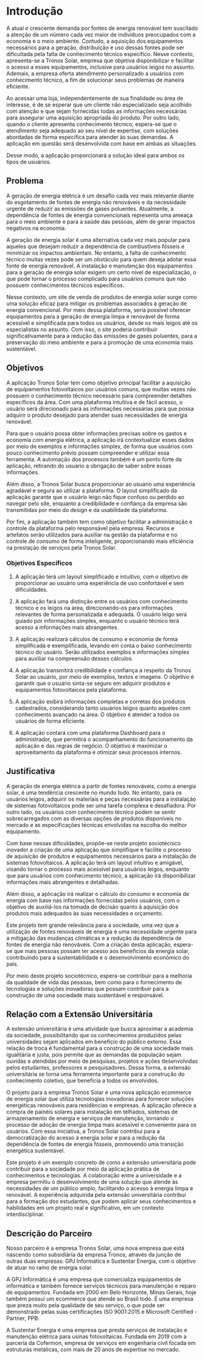 # Introdução

A atual e crescente demanda por fontes de energia renovável tem suscitado a atenção de um número cada vez maior de indivíduos preocupados com a economia e o meio ambiente. Contudo, a aquisição dos equipamentos necessários para a geração, distribuição e uso dessas fontes pode ser dificultada pela falta de conhecimento técnico específico. Nesse contexto, apresenta-se a Tronos Solar, empresa que objetiva disponibilizar e facilitar o acesso a esses equipamentos, inclusive para usuários leigos no assunto. Ademais, a empresa oferta atendimento personalizado a usuários com conhecimento técnico, a fim de solucionar seus problemas de maneira eficiente.

Ao acessar uma loja, independentemente de sua finalidade ou área de interesse, é de se esperar que um cliente não especializado seja acolhido com atenção e que sejam fornecidas todas as informações necessárias para assegurar uma aquisição apropriada do produto. Por outro lado, quando o cliente apresenta conhecimento técnico, espera-se que o atendimento seja adequado ao seu nível de expertise, com soluções abordadas de forma específica para atender às suas demandas. A aplicação em questão será desenvolvida com base em ambas as situações.

Desse modo, a aplicação proporcionará a solução ideal para ambos os tipos de usuários.

## Problema

A geração de energia elétrica é um desafio cada vez mais relevante diante do esgotamento de fontes de energia não renováveis e da necessidade urgente de reduzir as emissões de gases poluentes. Atualmente, a dependência de fontes de energia convencionais representa uma ameaça para o meio ambiente e para a saúde das pessoas, além de gerar impactos negativos na economia.

A geração de energia solar é uma alternativa cada vez mais popular para aqueles que desejam reduzir a dependência de combustíveis fósseis e minimizar os impactos ambientais. No entanto, a falta de conhecimento técnico muitas vezes pode ser um obstáculo para quem deseja adotar essa fonte de energia renovável. A instalação e manutenção dos equipamentos para a geração de energia solar exigem um certo nível de especialização, o que pode tornar o processo complicado para usuários comuns que não possuem conhecimentos técnicos específicos.

Nesse contexto, um site de venda de produtos de energia solar surge como uma solução eficaz para mitigar os problemas associados à geração de energia convencional. Por meio dessa plataforma, seria possível oferecer equipamentos para a geração de energia limpa e renovável de forma acessível e simplificada para todos os usuários, desde os mais leigos até os especialistas no assunto. Com isso, o site poderia contribuir significativamente para a redução das emissões de gases poluentes, para a preservação do meio ambiente e para a promoção de uma economia mais sustentável.

## Objetivos

A aplicação Tronos Solar tem como objetivo principal facilitar a aquisição de equipamentos fotovoltaicos por usuários comuns, que muitas vezes não possuem o conhecimento técnico necessário para compreender detalhes específicos da área. Com uma plataforma intuitiva e de fácil acesso, o usuário será direcionado para as informações necessárias para que possa adquirir o produto desejado para atender suas necessidades de energia renovável.

Para que o usuário possa obter informações precisas sobre os gastos e economia com energia elétrica, a aplicação irá contextualizar esses dados por meio de exemplos e informações simples, de forma que usuários com pouco conhecimento prévio possam compreender e utilizar essa ferramenta. A automação dos processos também é um ponto forte da aplicação, retirando do usuário a obrigação de saber sobre essas informações.

Além disso, a Tronos Solar busca proporcionar ao usuário uma experiência agradável e segura ao utilizar a plataforma. O layout simplificado da aplicação garante que o usuário leigo não fique confuso ou perdido ao navegar pelo site, enquanto a credibilidade e confiança da empresa são transmitidas por meio do design e da usabilidade da plataforma.

Por fim, a aplicação também tem como objetivo facilitar a administração e controle da plataforma pelo responsável pela empresa. Recursos e artefatos serão utilizados para auxiliar na gestão da plataforma e no controle de consumo de forma inteligente, proporcionando mais eficiência na prestação de serviços pela Tronos Solar.

### Objetivos Específicos

1. A aplicação terá um layout simplificado e intuitivo, com o objetivo de proporcionar ao usuário uma experiência de uso confortável e sem dificuldades.

2. A aplicação fará uma distinção entre os usuários com conhecimento técnico e os leigos na área, direcionando-os para informações relevantes de forma personalizada e adequada. O usuário leigo será guiado por informações simples, enquanto o usuário técnico terá acesso a informações mais abrangentes.

3. A aplicação realizará cálculos de consumo e economia de forma simplificada e exemplificada, levando em conta o baixo conhecimento técnico do usuário. Serão utilizados exemplos e informações simples para auxiliar na compreensão desses cálculos.

4. A aplicação transmitirá credibilidade e confiança a respeito da Tronos Solar ao usuário, por meio de exemplos, textos e imagens. O objetivo é garantir que o usuário sinta-se seguro em adquirir produtos e equipamentos fotovoltaicos pela plataforma.

5. A aplicação exibirá informações completas e corretas dos produtos cadastrados, considerando tanto usuários leigos quanto aqueles com conhecimento avançado na área. O objetivo é atender a todos os usuários de forma eficiente.

6. A aplicação contará com uma plataforma Dashboard para o administrador, que permitirá o acompanhamento do funcionamento da aplicação e das regras de negócio. O objetivo é maximizar o aproveitamento da plataforma e otimizar seus processos internos.
 
## Justificativa

A geração de energia elétrica a partir de fontes renováveis, como a energia solar, é uma tendência crescente no mundo todo. No entanto, para os usuários leigos, adquirir os materiais e peças necessárias para a instalação de sistemas fotovoltaicos pode ser uma tarefa complexa e desafiadora. Por outro lado, os usuários com conhecimento técnico podem se sentir sobrecarregados com as diversas opções de produtos disponíveis no mercado e as especificações técnicas envolvidas na escolha do melhor equipamento.

Com base nessas dificuldades, propõe-se neste projeto sociotécnico inovador a criação de uma aplicação que simplifique e facilite o processo de aquisição de produtos e equipamentos necessários para a instalação de sistemas fotovoltaicos. A aplicação terá um layout intuitivo e amigável, visando tornar o processo mais acessível para usuários leigos, enquanto que para usuários com conhecimento técnico, a aplicação irá disponibilizar informações mais abrangentes e detalhadas.

Além disso, a aplicação irá realizar o cálculo do consumo e economia de energia com base nas informações fornecidas pelos usuários, com o objetivo de auxiliá-los na tomada de decisão quanto à aquisição dos produtos mais adequados às suas necessidades e orçamento.

Este projeto tem grande relevância para a sociedade, uma vez que a utilização de fontes renováveis de energia é uma necessidade urgente para a mitigação das mudanças climáticas e a redução da dependência de fontes de energia não renováveis. Com a criação desta aplicação, espera-se que mais pessoas possam ter acesso aos benefícios da energia solar, contribuindo para a sustentabilidade e o desenvolvimento econômico do país.

Por meio deste projeto sociotécnico, espera-se contribuir para a melhoria da qualidade de vida das pessoas, bem como para o fornecimento de tecnologias e soluções inovadoras que possam contribuir para a construção de uma sociedade mais sustentável e responsável.

## Relação com a Extensão Universitária

A extensão universitária é uma atividade que busca aproximar a academia da sociedade, possibilitando que os conhecimentos produzidos pelas universidades sejam aplicados em benefício do público externo. Essa relação de troca é fundamental para a construção de uma sociedade mais igualitária e justa, pois permite que as demandas da população sejam ouvidas e atendidas por meio de pesquisas, projetos e ações desenvolvidas pelos estudantes, professores e pesquisadores. Dessa forma, a extensão universitária se torna uma ferramenta importante para a construção do conhecimento coletivo, que beneficia a todos os envolvidos.

O projeto para a empresa Tronos Solar é uma nova aplicação ecommerce de energia solar que utiliza tecnologias inovadoras para fornecer soluções energéticas renováveis para residências e empresas. A aplicação oferece a compra de painéis solares para instalação em telhados, sistemas de armazenamento de energia e serviços de manutenção, tornando o processo de adoção de energia limpa mais acessível e conveniente para os usuários. Com essa iniciativa, a Tronos Solar contribui para a democratização do acesso à energia solar e para a redução da dependência de fontes de energia fósseis, promovendo uma transição energética sustentável.

Este projeto é um exemplo concreto de como a extensão universitária pode contribuir para a sociedade por meio da aplicação prática de conhecimentos e tecnologias. A colaboração entre a universidade e a empresa permitiu o desenvolvimento de uma solução que atende às necessidades de um público amplo, facilitando o acesso à energia limpa e renovável. A experiência adquirida pela extensão universitária contribui para a formação dos estudantes, que podem aplicar seus conhecimentos e habilidades em um projeto real e significativo, em um contexto interdisciplinar.

## Descrição do Parceiro

Nosso parceiro é a empresa Tronos Solar, uma nova empresa que está nascendo como subsidiária da empresa Tronos, através da junção de outras duas empresas: GPJ Informática e Sustentar Energia, com o objetivo de atuar no ramo de energia solar.

A GPJ Informática é uma empresa que comercializa equipamentos de informática e também fornece serviços técnicos para manutenção e reparo de equipamentos. Fundada em 2000 em Belo Horizonte, Minas Gerais, hoje também possui um ecommerce que atende ao Brasil todo. É uma empresa que preza muito pela qualidade de seu serviço, o que pode ser demonstrado pelas suas certificações ISO 9001:2015 e Microsoft Certified - Partner, PPB.

A Sustentar Energia é uma empresa que presta serviços de instalação e manutenção elétrica para usinas fotovoltaicas. Fundada em 2019 com a parceria da Cofermon, empresa de serviços em engenharia civil focada em estruturas metálicas, com mais de 20 anos de expertise no mercado.
